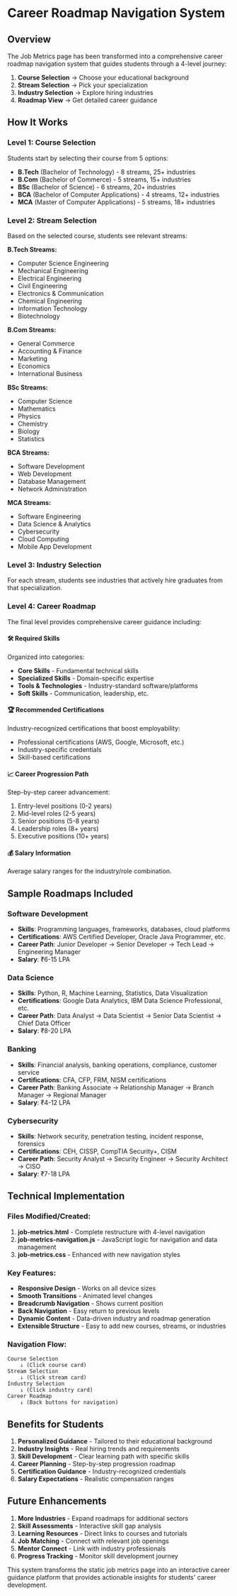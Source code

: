# Career Roadmap Navigation System

## Overview
The Job Metrics page has been transformed into a comprehensive career roadmap navigation system that guides students through a 4-level journey:

1. **Course Selection** → Choose your educational background
2. **Stream Selection** → Pick your specialization 
3. **Industry Selection** → Explore hiring industries
4. **Roadmap View** → Get detailed career guidance

## How It Works

### Level 1: Course Selection
Students start by selecting their course from 5 options:
- **B.Tech** (Bachelor of Technology) - 8 streams, 25+ industries
- **B.Com** (Bachelor of Commerce) - 5 streams, 15+ industries  
- **BSc** (Bachelor of Science) - 6 streams, 20+ industries
- **BCA** (Bachelor of Computer Applications) - 4 streams, 12+ industries
- **MCA** (Master of Computer Applications) - 5 streams, 18+ industries

### Level 2: Stream Selection
Based on the selected course, students see relevant streams:

**B.Tech Streams:**
- Computer Science Engineering
- Mechanical Engineering
- Electrical Engineering
- Civil Engineering
- Electronics & Communication
- Chemical Engineering
- Information Technology
- Biotechnology

**B.Com Streams:**
- General Commerce
- Accounting & Finance
- Marketing
- Economics
- International Business

**BSc Streams:**
- Computer Science
- Mathematics
- Physics
- Chemistry
- Biology
- Statistics

**BCA Streams:**
- Software Development
- Web Development
- Database Management
- Network Administration

**MCA Streams:**
- Software Engineering
- Data Science & Analytics
- Cybersecurity
- Cloud Computing
- Mobile App Development

### Level 3: Industry Selection
For each stream, students see industries that actively hire graduates from that specialization.

### Level 4: Career Roadmap
The final level provides comprehensive career guidance including:

#### 🛠️ Required Skills
Organized into categories:
- **Core Skills** - Fundamental technical skills
- **Specialized Skills** - Domain-specific expertise
- **Tools & Technologies** - Industry-standard software/platforms
- **Soft Skills** - Communication, leadership, etc.

#### 🏆 Recommended Certifications
Industry-recognized certifications that boost employability:
- Professional certifications (AWS, Google, Microsoft, etc.)
- Industry-specific credentials
- Skill-based certifications

#### 📈 Career Progression Path
Step-by-step career advancement:
1. Entry-level positions (0-2 years)
2. Mid-level roles (2-5 years)
3. Senior positions (5-8 years)
4. Leadership roles (8+ years)
5. Executive positions (10+ years)

#### 💰 Salary Information
Average salary ranges for the industry/role combination.

## Sample Roadmaps Included

### Software Development
- **Skills**: Programming languages, frameworks, databases, cloud platforms
- **Certifications**: AWS Certified Developer, Oracle Java Programmer, etc.
- **Career Path**: Junior Developer → Senior Developer → Tech Lead → Engineering Manager
- **Salary**: ₹6-15 LPA

### Data Science
- **Skills**: Python, R, Machine Learning, Statistics, Data Visualization
- **Certifications**: Google Data Analytics, IBM Data Science Professional, etc.
- **Career Path**: Data Analyst → Data Scientist → Senior Data Scientist → Chief Data Officer
- **Salary**: ₹8-20 LPA

### Banking
- **Skills**: Financial analysis, banking operations, compliance, customer service
- **Certifications**: CFA, CFP, FRM, NISM certifications
- **Career Path**: Banking Associate → Relationship Manager → Branch Manager → Regional Manager
- **Salary**: ₹4-12 LPA

### Cybersecurity
- **Skills**: Network security, penetration testing, incident response, forensics
- **Certifications**: CEH, CISSP, CompTIA Security+, CISM
- **Career Path**: Security Analyst → Security Engineer → Security Architect → CISO
- **Salary**: ₹7-18 LPA

## Technical Implementation

### Files Modified/Created:
1. **job-metrics.html** - Complete restructure with 4-level navigation
2. **job-metrics-navigation.js** - JavaScript logic for navigation and data management
3. **job-metrics.css** - Enhanced with new navigation styles

### Key Features:
- **Responsive Design** - Works on all device sizes
- **Smooth Transitions** - Animated level changes
- **Breadcrumb Navigation** - Shows current position
- **Back Navigation** - Easy return to previous levels
- **Dynamic Content** - Data-driven industry and roadmap generation
- **Extensible Structure** - Easy to add new courses, streams, or industries

### Navigation Flow:
```
Course Selection
    ↓ (Click course card)
Stream Selection  
    ↓ (Click stream card)
Industry Selection
    ↓ (Click industry card)
Career Roadmap
    ↓ (Back buttons for navigation)
```

## Benefits for Students

1. **Personalized Guidance** - Tailored to their educational background
2. **Industry Insights** - Real hiring trends and requirements
3. **Skill Development** - Clear learning path with specific skills
4. **Career Planning** - Step-by-step progression roadmap
5. **Certification Guidance** - Industry-recognized credentials
6. **Salary Expectations** - Realistic compensation ranges

## Future Enhancements

1. **More Industries** - Expand roadmaps for additional sectors
2. **Skill Assessments** - Interactive skill gap analysis
3. **Learning Resources** - Direct links to courses and tutorials
4. **Job Matching** - Connect with relevant job openings
5. **Mentor Connect** - Link with industry professionals
6. **Progress Tracking** - Monitor skill development journey

This system transforms the static job metrics page into an interactive career guidance platform that provides actionable insights for students' career development.